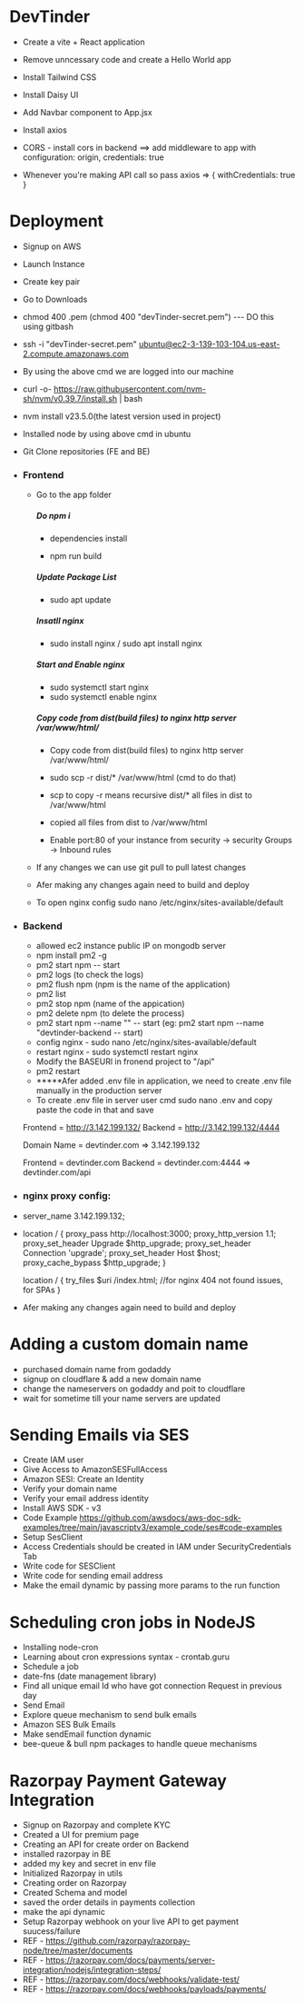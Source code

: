 # DevTinder

- Create a vite + React application
- Remove unncessary code and create a Hello World app
- Install Tailwind CSS
- Install Daisy UI
- Add Navbar component to App.jsx

- Install axios
- CORS - install cors in backend ==> add middleware to app with configuration: origin, credentials: true
- Whenever you're making API call so pass axios => { withCredentials: true }

# Deployment

- Signup on AWS
- Launch Instance
- Create key pair
- Go to Downloads
- chmod 400 <secret>.pem (chmod 400 "devTinder-secret.pem") --- DO this using gitbash
- ssh -i "devTinder-secret.pem" ubuntu@ec2-3-139-103-104.us-east-2.compute.amazonaws.com
- By using the above cmd we are logged into our machine
- curl -o- https://raw.githubusercontent.com/nvm-sh/nvm/v0.39.7/install.sh | bash
- nvm install v23.5.0(the latest version used in project)
- Installed node by using above cmd in ubuntu
- Git Clone repositories (FE and BE)

- ### Frontend

  - Go to the app folder

    ##### Do npm i

    - dependencies install

    - npm run build

    ##### Update Package List

    - sudo apt update

    ##### Insatll nginx

    - sudo install nginx / sudo apt install nginx

    ##### Start and Enable nginx

    - sudo systemctl start nginx
    - sudo systemctl enable nginx

    ##### Copy code from dist(build files) to nginx http server /var/www/html/

    - Copy code from dist(build files) to nginx http server /var/www/html/
    - sudo scp -r dist/\* /var/www/html (cmd to do that)

    - scp to copy -r means recursive dist/\* all files in dist to /var/www/html
    - copied all files from dist to /var/www/html

    - Enable port:80 of your instance from security -> security Groups -> Inbound rules

  - If any changes we can use git pull to pull latest changes

  - Afer making any changes again need to build and deploy

  - To open nginx config sudo nano /etc/nginx/sites-available/default

- ### Backend

  - allowed ec2 instance public IP on mongodb server
  - npm install pm2 -g
  - pm2 start npm -- start
  - pm2 logs (to check the logs)
  - pm2 flush <name> npm (npm is the name of the application)
  - pm2 list
  - pm2 stop <name> npm (name of the appication)
  - pm2 delete <name> npm (to delete the process)
  - pm2 start npm --name "<name>" -- start (eg: pm2 start npm --name "devtinder-backend -- start)
  - config nginx - sudo nano /etc/nginx/sites-available/default
  - restart nginx - sudo systemctl restart nginx
  - Modify the BASEURl in fronend project to "/api"
  - pm2 restart
  - **\***Afer added .env file in application, we need to create .env file manually in the production server
  - To create .env file in server user cmd sudo nano .env and copy paste the code in that and save

  Frontend = http://3.142.199.132/
  Backend = http://3.142.199.132/4444

  Domain Name = devtinder.com => 3.142.199.132

  Frontend = devtinder.com
  Backend = devtinder.com:4444 => devtinder.com/api

- ### nginx proxy config:

- server_name 3.142.199.132;

- location / {
  proxy_pass http://localhost:3000;
  proxy_http_version 1.1;
  proxy_set_header Upgrade $http_upgrade;
  proxy_set_header Connection 'upgrade';
  proxy_set_header Host $host;
  proxy_cache_bypass $http_upgrade;
  }

  location / {
  try_files $uri /index.html; //for nginx 404 not found issues, for SPAs
  }

- Afer making any changes again need to build and deploy

# Adding a custom domain name

- purchased domain name from godaddy
- signup on cloudflare & add a new domain name
- change the nameservers on godaddy and poit to cloudflare
- wait for sometime till your name servers are updated

# Sending Emails via SES

- Create IAM user
- Give Access to AmazonSESFullAccess
- Amazon SESl: Create an Identity
- Verify your domain name
- Verify your email address identity
- Install AWS SDK - v3
- Code Example https://github.com/awsdocs/aws-doc-sdk-examples/tree/main/javascriptv3/example_code/ses#code-examples
- Setup SesClient
- Access Credentials should be created in IAM under SecurityCredentials Tab
- Write code for SESClient
- Write code for sending email address
- Make the email dynamic by passing more params to the run function

# Scheduling cron jobs in NodeJS

- Installing node-cron
- Learning about cron expressions syntax - crontab.guru
- Schedule a job
- date-fns (date management library)
- Find all unique email Id who have got connection Request in previous day
- Send Email
- Explore queue mechanism to send bulk emails
- Amazon SES Bulk Emails
- Make sendEmail function dynamic
- bee-queue & bull npm packages to handle queue mechanisms

# Razorpay Payment Gateway Integration

- Signup on Razorpay and complete KYC
- Created a UI for premium page
- Creating an API for create order on Backend
- installed razorpay in BE
- added my key and secret in env file
- Initialized Razorpay in utils
- Creating order on Razorpay
- Created Schema and model
- saved the order details in payments collection
- make the api dynamic
- Setup Razorpay webhook on your live API to get payment suucess/failure
- REF - https://github.com/razorpay/razorpay-node/tree/master/documents
- REF - https://razorpay.com/docs/payments/server-integration/nodejs/integration-steps/
- REF - https://razorpay.com/docs/webhooks/validate-test/
- REF - https://razorpay.com/docs/webhooks/payloads/payments/
